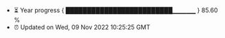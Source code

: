 - ⏳ Year progress { █████████████████████████▁▁▁▁▁ } 85.60 %
- ⏰ Updated on Wed, 09 Nov 2022 10:25:25 GMT

